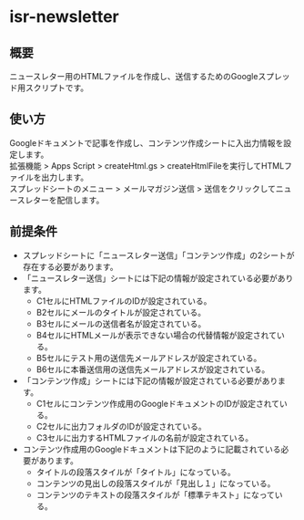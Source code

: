 # isr-newsletter
## 概要
ニュースレター用のHTMLファイルを作成し、送信するためのGoogleスプレッド用スクリプトです。
## 使い方
Googleドキュメントで記事を作成し、コンテンツ作成シートに入出力情報を設定します。  
拡張機能 > Apps Script > createHtml.gs > createHtmlFileを実行してHTMLファイルを出力します。  
スプレッドシートのメニュー > メールマガジン送信 > 送信をクリックしてニュースレターを配信します。  
## 前提条件
- スプレッドシートに「ニュースレター送信」「コンテンツ作成」の2シートが存在する必要があります。  
- 「ニュースレター送信」シートには下記の情報が設定されている必要があります。
  - C1セルにHTMLファイルのIDが設定されている。
  - B2セルにメールのタイトルが設定されている。
  - B3セルにメールの送信者名が設定されている。
  - B4セルにHTMLメールが表示できない場合の代替情報が設定されている。
  - B5セルにテスト用の送信先メールアドレスが設定されている。
  - B6セルに本番送信用の送信先メールアドレスが設定されている。
- 「コンテンツ作成」シートには下記の情報が設定されている必要があります。
  - C1セルにコンテンツ作成用のGoogleドキュメントのIDが設定されている。
  - C2セルに出力フォルダのIDが設定されている。
  - C3セルに出力するHTMLファイルの名前が設定されている。
- コンテンツ作成用のGoogleドキュメントは下記のように記載されている必要があります。
  - タイトルの段落スタイルが「タイトル」になっている。
  - コンテンツの見出しの段落スタイルが「見出し１」になっている。
  - コンテンツのテキストの段落スタイルが「標準テキスト」になっている。
